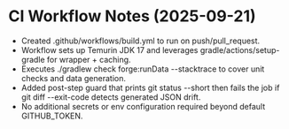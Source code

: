 # CI Workflow Notes (2025-09-21)

- Created .github/workflows/build.yml to run on push/pull_request.
- Workflow sets up Temurin JDK 17 and leverages gradle/actions/setup-gradle for wrapper + caching.
- Executes ./gradlew check forge:runData --stacktrace to cover unit checks and data generation.
- Added post-step guard that prints git status --short then fails the job if git diff --exit-code detects generated JSON drift.
- No additional secrets or env configuration required beyond default GITHUB_TOKEN.
